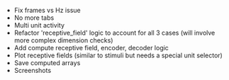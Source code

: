 * Fix frames vs Hz issue
* No more tabs
* Multi unit activity
* Refactor 'receptive_field' logic to account for all 3 cases (will involve more complex dimension checks)
* Add compute receptive field, encoder, decoder logic
* Plot receptive fields (similar to stimuli but needs a special unit selector)
* Save computed arrays
* Screenshots
